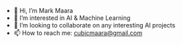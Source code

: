 - 👋 Hi, I’m Mark Maara
- 👀 I’m interested in AI & Machine Learning
- 💞️ I’m looking to collaborate on any interesting AI projects
- 📫 How to reach me: cubicmaara@gmail.com

<!---
TheMaara/TheMaara is a ✨ special ✨ repository because its `README.md` (this file) appears on your GitHub profile.
You can click the Preview link to take a look at your changes.
--->
